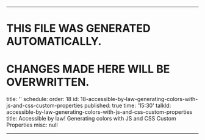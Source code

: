 ----

# THIS FILE WAS GENERATED AUTOMATICALLY.
# CHANGES MADE HERE WILL BE OVERWRITTEN.

title: ''
schedule:
  order: 18
  id: 18-accessible-by-law-generating-colors-with-js-and-css-custom-properties
  published: true
  time: '15:30'
  talkId: accessible-by-law-generating-colors-with-js-and-css-custom-properties
  title: Accessible by law! Generating colors with JS and CSS Custom Properties
  misc: null

----

